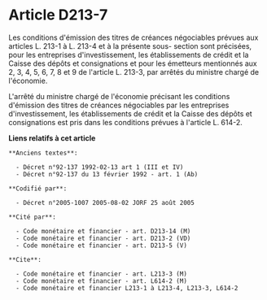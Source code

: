 # Article D213-7

Les conditions d'émission des titres de créances négociables prévues aux articles L. 213-1 à L. 213-4 et à la présente sous-
section sont précisées, pour les entreprises d'investissement, les établissements de crédit et la Caisse des dépôts et
consignations et pour les émetteurs mentionnés aux 2, 3, 4, 5, 6, 7, 8 et 9 de l'article L. 213-3, par arrêtés du ministre
chargé de l'économie.

L'arrêté du ministre chargé de l'économie précisant les conditions d'émission des titres de créances négociables par les
entreprises d'investissement, les établissements de crédit et la Caisse des dépôts et consignations est pris dans les
conditions prévues à l'article L. 614-2.

**Liens relatifs à cet article**

	**Anciens textes**:

	  - Décret n°92-137 1992-02-13 art 1 (III et IV)
	  - Décret n°92-137 du 13 février 1992 - art. 1 (Ab)

	**Codifié par**:

	  - Décret n°2005-1007 2005-08-02 JORF 25 août 2005

	**Cité par**:

	  - Code monétaire et financier - art. D213-14 (M)
	  - Code monétaire et financier - art. D213-2 (VD)
	  - Code monétaire et financier - art. D213-5 (V)

	**Cite**:

	  - Code monétaire et financier - art. L213-3 (M)
	  - Code monétaire et financier - art. L614-2 (M)
	  - Code monétaire et financier L213-1 à L213-4, L213-3, L614-2
